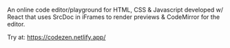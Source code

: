 An online code editor/playground for HTML, CSS & Javascript developed w/ React that uses SrcDoc in iFrames to render previews & CodeMirror for the editor.

Try at: https://codezen.netlify.app/

